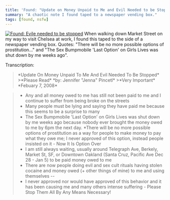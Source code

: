 ```yaml
---
title: 'Found: "Update on Money Unpaid to Me and Evil Needed to be Stopped"'
summary: "A chaotic note I found taped to a newspaper vending box."
tags: [found, nsfw]
---
```


[![Found: Evile needed to be stopped](/uploads/2008/02/update-on-money-unpaid-to-me.png)](/uploads/2008/02/update-on-money-unpaid-to-me.png "Found: Evile needed to be stopped") When walking down Market Street on my way to visit Chelsea at work, I found this taped to the side of a newspaper vending box. Quotes: "There will be no more possible options of prostitution..." and "The Sex Bumpmobile 'Last Option' on Girls Lives was shut down by me weeks ago".

Transcription:

> \*Update On Money Unpaid To Me And Evil Needed To Be Stopped\* >\*Please Read\* \*by: Jennifer "Jenna" Pincetl\* >\*Very Important\* \*Febuary 7, 2008\*

> - Any and all money owed to me has still not been paid to me and I continue to suffer from being broke on the streets
> - Many people must be lying and saying they have paid me because this seems to be a surprise to many
> - The Sex Bumpmobile 'Last Option' on Girls Lives was shut down by me weeks ago because nobody ever brought the money owed to me by 6pm the next day.
>   \*There will be no more possible options of prostitution as a way for people to make money to pay what they owe me; I never approved of this option, instead people insisted on it - Now It Is Option Over
> - I am still always waiting, usually around Telegraph Ave, Berkely, Market St, SF, or Downtown Oakland (Santa Cruz, Pacific Ave Dec 28 - Jan 5) to be paid money owed to me
> - There are now people doing evil and sex cult rituals having stolen cocaine and money owed (+ other things of mine) to me and using themselves --
> - I never approved nor would have approved of this behavior and it has been causing me and many others intense suffering - Please Stop Them All By Any Means Necessary!
